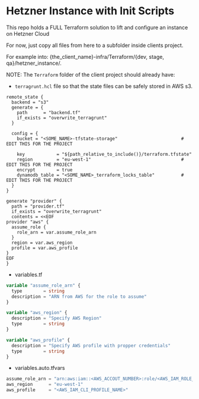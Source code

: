 # Hetzner Instance with Init Scripts

This repo holds a FULL Terraform solution to lift and configure an instance on Hetzner Cloud

For now, just copy all files from here to a subfolder inside clients project.

For example into:
{the_client_name}-infra/Terraform/{dev, stage, qa}/hetzner_instance/.

NOTE:
The `Terraform` folder of the client project should already have:

-  `terragrunt.hcl` file so that the state files can be safely stored in AWS s3.

```terragrunf.hcl
remote_state {
  backend = "s3"
  generate = {
    path      = "backend.tf"
    if_exists = "overwrite_terragrunt"
  }

  config = {
    bucket = "<SOME_NAME>-tfstate-storage"                        # EDIT THIS FOR THE PROJECT

    key            = "${path_relative_to_include()}/terraform.tfstate"
    region         = "eu-west-1"                                  # EDIT THIS FOR THE PROJECT
    encrypt        = true
    dynamodb_table = "<SOME_NAME>_terraform_locks_table"          # EDIT THIS FOR THE PROJECT
  }
}

generate "provider" {
  path = "provider.tf"
  if_exists = "overwrite_terragrunt"
  contents = <<EOF
provider "aws" {
  assume_role {
    role_arn = var.assume_role_arn
  }
  region = var.aws_region
  profile = var.aws_profile
}
EOF
}
```

-  variables.tf

```variables.tf
variable "assume_role_arn" {
  type        = string
  description = "ARN from AWS for the role to assume"
}

variable "aws_region" {
  description = "Specify AWS Region"
  type        = string
}

variable "aws_profile" {
  description = "Specify AWS profile with propper credentials"
  type        = string
}
```

-  variables.auto.tfvars

```variables.auto.tf
assume_role_arn = "arn:aws:iam::<AWS_ACCOUT_NUMBER>:role/<AWS_IAM_ROLE_NAME>"
aws_region      = "eu-west-1"
aws_profile     = "<AWS_IAM_CLI_PROFILE_NAME>"
```
